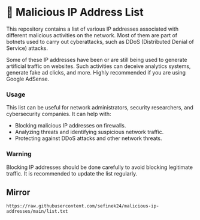 # 📃 Malicious IP Address List

This repository contains a list of various IP addresses associated with different malicious activities on the network.
Most of them are part of botnets used to carry out cyberattacks, such as DDoS (Distributed Denial of Service) attacks.

Some of these IP addresses have been or are still being used to generate artificial traffic on websites.
Such activities can deceive analytics systems, generate fake ad clicks, and more.
Highly recommended if you are using Google AdSense.

### Usage
This list can be useful for network administrators, security researchers, and cybersecurity companies. It can help with:
- Blocking malicious IP addresses on firewalls.
- Analyzing threats and identifying suspicious network traffic.
- Protecting against DDoS attacks and other network threats.

### Warning
Blocking IP addresses should be done carefully to avoid blocking legitimate traffic.
It is recommended to update the list regularly.

## Mirror
```text
https://raw.githubusercontent.com/sefinek24/malicious-ip-addresses/main/list.txt
```